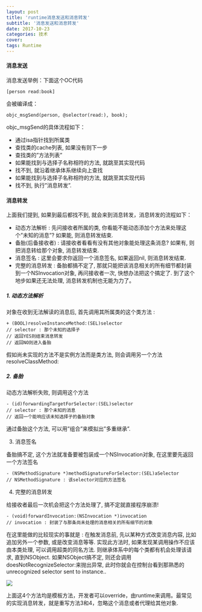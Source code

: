 ```yaml
---
layout: post
title: 'runtime消息发送和消息转发'
subtitle: '消息发送和消息转发'
date: 2017-10-23
categories: 技术
cover: 
tags: Runtime
---
```


#### 消息发送
消息发送举例：下面这个OC代码

<pre><code class="language-objectivec">[person read:book]</code></pre>

会被编译成：

<pre><code class="language-objectivec">objc_msgSend(person, @selector(read:), book);
</code></pre>

objc_msgSend的具体流程如下：
- 通过isa指针找到所属类
- 查找类的cache列表, 如果没有则下一步
- 查找类的”方法列表”
- 如果能找到与选择子名称相符的方法, 就跳至其实现代码
- 找不到, 就沿着继承体系继续向上查找
- 如果能找到与选择子名称相符的方法, 就跳至其实现代码
- 找不到, 执行”消息转发”.

#### 消息转发

上面我们提到, 如果到最后都找不到, 就会来到消息转发，消息转发的流程如下：
- 动态方法解析 : 先问接收者所属的类, 你看能不能动态添加个方法来处理这个”未知的消息”? 如果能, 则消息转发结束.
- 备胎(后备接收者) : 请接收者看看有没有其他对象能处理这条消息? 如果有, 则把消息转给那个对象, 消息转发结束.
- 消息签名 : 这里会要求你返回一个消息签名, 如果返回nil, 则消息转发结束.
- 完整的消息转发 : 备胎都搞不定了, 那就只能把该消息相关的所有细节都封装到一个NSInvocation对象, 再问接收者一次, 快想办法把这个搞定了. 到了这个地步如果还无法处理, 消息转发机制也无能为力了。
##### 1. 动态方法解析

对象在收到无法解读的消息后, 首先调用其所属类的这个类方法 :

<pre><code class="language-objectivec">+ (BOOL)resolveInstanceMethod:(SEL)selector
// selector : 那个未知的选择子
// 返回YES则结束消息转发
// 返回NO则进入备胎
</code></pre>


假如尚未实现的方法不是实例方法而是类方法, 则会调用另一个方法resolveClassMethod:

##### 2. 备胎

动态方法解析失败, 则调用这个方法

<pre><code class="language-objectivec">- (id)forwardingTargetForSelector:(SEL)selector
// selector : 那个未知的消息
// 返回一个能响应该未知选择子的备胎对象
</code></pre>

通过备胎这个方法, 可以用”组合”来模拟出”多重继承”.

3. 消息签名

备胎搞不定, 这个方法就准备要被包装成一个NSInvocation对象, 在这里要先返回一个方法签名

<pre><code class="language-objectivec">- (NSMethodSignature *)methodSignatureForSelector:(SEL)aSelector
// NSMethodSignature : 该selector对应的方法签名
</code></pre>

4. 完整的消息转发

给接收者最后一次机会把这个方法处理了, 搞不定就直接程序崩溃!

<pre><code class="language-objectivec">- (void)forwardInvocation:(NSInvocation *)invocation
// invocation : 封装了与那条尚未处理的消息相关的所有细节的对象
</code></pre>

在这里能做的比较现实的事就是 : 在触发消息前, 先以某种方式改变消息内容, 比如追加另外一个参数, 或是改变消息等等. 实现此方法时, 如果发现某调用操作不应该由本类处理, 可以调用超类的同名方法. 则继承体系中的每个类都有机会处理该请求, 直到NSObject. 如果NSObject搞不定, 则还会调用doesNotRecognizeSelector:来抛出异常, 此时你就会在控制台看到那熟悉的unrecognized selector sent to instance..

![](https://fuqionglin-blog.oss-cn-qingdao.aliyuncs.com/Runtime/runtime03.png)


上面这4个方法均是模板方法，开发者可以override，由runtime来调用。最常见的实现消息转发，就是重写方法3和4，忽略这个消息或者代理给其他对象.




